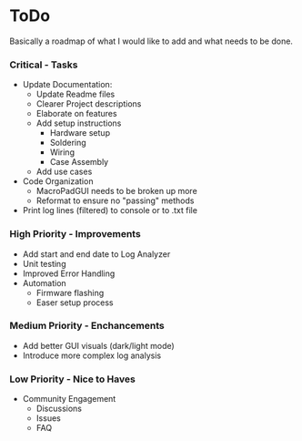 # ToDo
Basically a roadmap of what I would like to add and what needs to be done.
### Critical - Tasks
* Update Documentation:
  * Update Readme files
  * Clearer Project descriptions
  * Elaborate on features
  * Add setup instructions
    * Hardware setup
    * Soldering
    * Wiring
    * Case Assembly
  * Add use cases
* Code Organization
  * MacroPadGUI needs to be broken up more
  * Reformat to ensure no "passing" methods
* Print log lines (filtered) to console or to .txt file

### High Priority - Improvements
* Add start and end date to Log Analyzer
* Unit testing
* Improved Error Handling
* Automation
  * Firmware flashing
  * Easer setup process

### Medium Priority - Enchancements
* Add better GUI visuals (dark/light mode)
* Introduce more complex log analysis

### Low Priority - Nice to Haves
* Community Engagement
  * Discussions
  * Issues
  * FAQ

